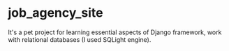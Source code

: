 # job_agency_site
It's a pet project for learning essential aspects of Django framework, work with relational databases (I used SQLight engine).
